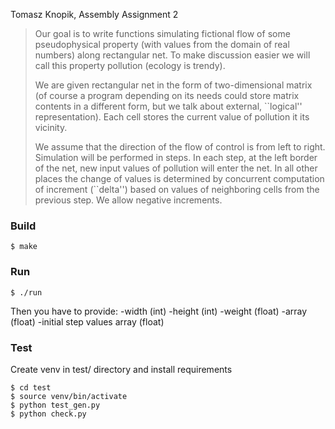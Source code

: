 Tomasz Knopik, Assembly Assignment 2

>Our goal is to write functions simulating fictional flow of some pseudophysical property (with values from the domain of real numbers) along rectangular net. To make discussion easier we will call this property pollution (ecology is trendy).
>
>We are given rectangular net in the form of two-dimensional matrix (of course a program depending on its needs could store matrix contents in a different form, but we talk about external, ``logical'' representation). Each cell stores the current value of pollution it its vicinity.
>
>We assume that the direction of the flow of control is from left to right. Simulation will be performed in steps. In each step, at the left border of the net, new input values of pollution will enter the net. In all other places the change of values is determined by concurrent computation of increment (``delta'') based on values of neighboring cells from the previous step. We allow negative increments.

### Build
```
$ make
```

### Run
```
$ ./run
```
Then you have to provide:
-width (int)
-height (int)
-weight (float)
-array (float)
-initial step values array (float)

### Test
Create venv in test/ directory and install requirements
```
$ cd test
$ source venv/bin/activate
$ python test_gen.py
$ python check.py
``` 
